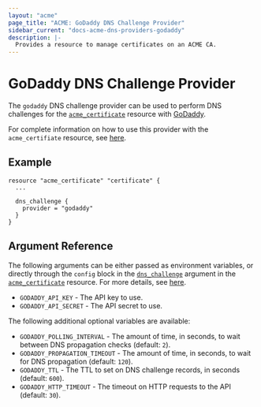 ```yaml
---
layout: "acme"
page_title: "ACME: GoDaddy DNS Challenge Provider"
sidebar_current: "docs-acme-dns-providers-godaddy"
description: |-
  Provides a resource to manage certificates on an ACME CA.
---
```


# GoDaddy DNS Challenge Provider

The `godaddy` DNS challenge provider can be used to perform DNS challenges for
the [`acme_certificate`][resource-acme-certificate] resource with
[GoDaddy][provider-service-page].

[resource-acme-certificate]: /docs/providers/acme/r/certificate.html
[provider-service-page]: https://godaddy.com/

For complete information on how to use this provider with the `acme_certifiate`
resource, see [here][resource-acme-certificate-dns-challenges].

[resource-acme-certificate-dns-challenges]: /docs/providers/acme/r/certificate.html#using-dns-challenges

## Example

```hcl
resource "acme_certificate" "certificate" {
  ...

  dns_challenge {
    provider = "godaddy"
  }
}
```

## Argument Reference

The following arguments can be either passed as environment variables, or
directly through the `config` block in the
[`dns_challenge`][resource-acme-certificate-dns-challenge-arg] argument in the
[`acme_certificate`][resource-acme-certificate] resource. For more details, see
[here][resource-acme-certificate-dns-challenges].

[resource-acme-certificate-dns-challenge-arg]: /docs/providers/acme/r/certificate.html#dns_challenge

* `GODADDY_API_KEY` - The API key to use.
* `GODADDY_API_SECRET` - The API secret to use.

The following additional optional variables are available:

* `GODADDY_POLLING_INTERVAL` - The amount of time, in seconds, to wait between
  DNS propagation checks (default: `2`).
* `GODADDY_PROPAGATION_TIMEOUT` - The amount of time, in seconds, to wait for DNS
  propagation (default: `120`).
* `GODADDY_TTL` - The TTL to set on DNS challenge records, in seconds (default:
  `600`).
* `GODADDY_HTTP_TIMEOUT` - The timeout on HTTP requests to the API (default:
  `30`).
